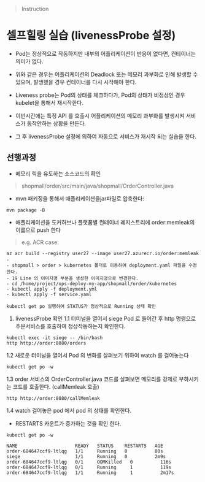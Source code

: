 > Instruction
# 셀프힐링 실습 (livenessProbe 설정)
* Pod는 정상적으로 작동하지만 내부의 어플리케이션이 반응이 없다면, 컨테이너는 의미가 없다.
* 위와 같은 경우는 어플리케이션의 Deadlock 또는 메모리 과부화로 인해 발생할 수 있으며, 발생했을 경우 컨테이너를 다시 시작해야 한다.
* Liveness probe는 Pod의 상태를 체크하다가, Pod의 상태가 비정상인 경우 kubelet을 통해서 재시작한다.

* 이번시간에는 특정 API 를 호출시 어플리케이션의 메모리 과부화를 발생시켜 서비스가 동작안하는 상황을 만든다.
* 그 후 livenessProbe 설정에 의하여 자동으로 서비스가 재시작 되는 실습을 한다.

## 선행과정
* 메모리 릭을 유도하는 소스코드의 확인
> shopmall/order/src/main/java/shopmall/OrderController.java

* mvn 패키징을 통해서 애플리케이션을jar파일로 압축한다:
```
mvn package -B
```
* 애플리케이션을 도커허브나 플랫폼별 컨테이너 레지스트리에 order:memleak의 이름으로 push 한다
> e.g. ACR case:
```
az acr build --registry user27 --image user27.azurecr.io/order:memleak .
- shopmall > order > kubernetes 폴더로 이동하여 deployment.yaml 파일을 수정한다.
- 19 Line 의 이미지명 부분을 생성한 이미지명으로 변경한다.
- cd /home/project/ops-deploy-my-app/shopmall/order/kubernetes
- kubectl apply -f deployment.yml
- kubectl apply -f service.yaml
```
```
kubectl get po 실행하여 STATUS가 정상적으로 Running 상태 확인
```

1. livenessProbe 확인
1.1 터미널을 열어서 siege Pod 로 들어간 후 http 명령으로 주문서비스를 호출하여 정상작동하는지 확인한다.
```
kubectl exec -it siege -- /bin/bash
http http://order:8080/orders	
```

1.2 새로운 터미널을 열어서 Pod 의 변화를 살펴보기 위하여 watch 를 걸어놓는다
```
kubectl get po -w
```

1.3 order 서비스의 OrderController.java 코드를 살펴보면 메모리를 강제로 부하시키는 코드를 호출한다. (callMemleak 호출)
```
http http://order:8080/callMemleak
```

1.4 watch 걸어놓은 pod 에서 pod 의 상태를 확인한다.

* RESTARTS 카운트가 증가하는 것을 확인 한다.
```
kubectl get po -w

NAME                     READY   STATUS    RESTARTS   AGE
order-684647ccf9-ltlqg   1/1     Running   0          80s
siege                    1/1     Running   0          2m9s
order-684647ccf9-ltlqg   0/1     OOMKilled   0          116s
order-684647ccf9-ltlqg   0/1     Running     1          119s
order-684647ccf9-ltlqg   1/1     Running     1          2m17s
```
